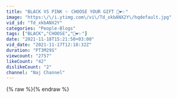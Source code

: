 ```yaml
---
title: "BLACK VS PINK ✨ CHOOSE YOUR GIFT 🎁❤️✨"
image: "https:\/\/i.ytimg.com\/vi\/Td_xkbANX2Y\/hqdefault.jpg"
vid_id: "Td_xkbANX2Y"
categories: "People-Blogs"
tags: ["BLACK","CHOOSE","🎁❤️✨"]
date: "2021-11-18T15:21:50+03:00"
vid_date: "2021-11-17T12:18:32Z"
duration: "PT3M29S"
viewcount: "2757"
likeCount: "42"
dislikeCount: "2"
channel: "Naj Channel"
---
```

{% raw %}{% endraw %}

